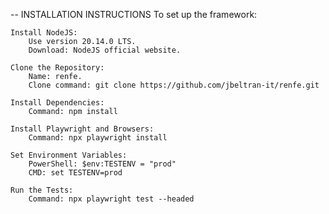 
-- INSTALLATION INSTRUCTIONS
To set up the framework:

    Install NodeJS:
        Use version 20.14.0 LTS.
        Download: NodeJS official website.

    Clone the Repository:
        Name: renfe.
        Clone command: git clone https://github.com/jbeltran-it/renfe.git

    Install Dependencies:
        Command: npm install

    Install Playwright and Browsers:
        Command: npx playwright install

    Set Environment Variables:
        PowerShell: $env:TESTENV = "prod"
        CMD: set TESTENV=prod

    Run the Tests:
        Command: npx playwright test --headed
